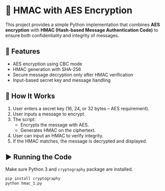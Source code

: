 # 🔐 HMAC with AES Encryption

This project provides a simple Python implementation that combines **AES encryption** with **HMAC (Hash-based Message Authentication Code)** to ensure both confidentiality and integrity of messages.

## 📌 Features

- AES encryption using CBC mode
- HMAC generation with SHA-256
- Secure message decryption only after HMAC verification
- Input-based secret key and message handling

## 🧪 How It Works

1. User enters a secret key (16, 24, or 32 bytes – AES requirement).
2. User inputs a message to encrypt.
3. The script:
   - Encrypts the message with AES.
   - Generates HMAC on the ciphertext.
4. User can input an HMAC to verify integrity.
5. If the HMAC matches, the message is decrypted and displayed.

## ▶️ Running the Code

Make sure Python 3 and `cryptography` package are installed.

```bash
pip install cryptography
python hmac_1.py
